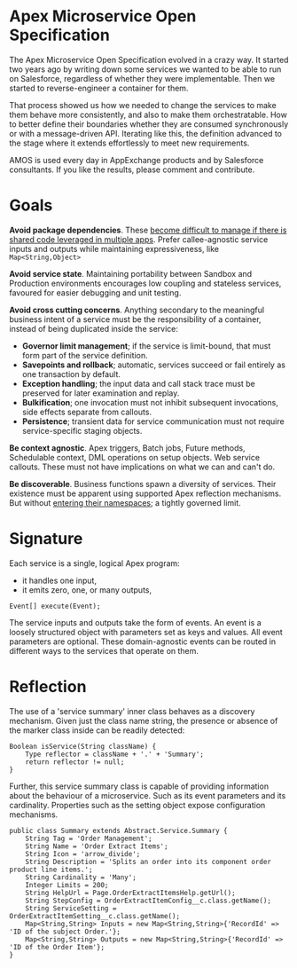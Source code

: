 # Apex Microservice Open Specification

The Apex Microservice Open Specification evolved in a crazy way. It started two years ago by writing down some services we wanted to be able to run on Salesforce, regardless of whether they were implementable. Then we started to reverse-engineer a container for them.

That process showed us how we needed to change the services to make them behave more consistently, and also to make them orchestratable. How to better define their boundaries whether they are consumed synchronously or with a message-driven API. Iterating like this, the definition advanced to the stage where it extends effortlessly to meet new requirements.

AMOS is used every day in AppExchange products and by Salesforce consultants. If you like the results, please comment and contribute.

# Goals

**Avoid package dependencies**. These [become difficult to manage if there is shared code leveraged in multiple apps](https://success.salesforce.com/ideaview?id=08730000000BqDaAAK). Prefer callee-agnostic service inputs and outputs while maintaining expressiveness, like `Map<String,Object>`

**Avoid service state**. Maintaining portability between Sandbox and Production environments encourages low coupling and stateless services, favoured for easier debugging and unit testing.

**Avoid cross cutting concerns**. Anything secondary to the meaningful business intent of a service must be the responsibility of a container, instead of being duplicated inside the service:
- **Governor limit management**; if the service is limit-bound, that must form part of the service definition.
- **Savepoints and rollback**; automatic, services succeed or fail entirely as one transaction by default.
- **Exception handling**; the input data and call stack trace must be preserved for later examination and replay.
- **Bulkification**; one invocation must not inhibit subsequent invocations, side effects separate from callouts.
- **Persistence**; transient data for service communication must not require service-specific staging objects.

**Be context agnostic**. Apex triggers, Batch jobs, Future methods, Schedulable context, DML operations on setup objects. Web service callouts. These must not have implications on what we can and can't do.

**Be discoverable**. Business functions spawn a diversity of services. Their existence must be apparent using supported Apex reflection mechanisms. But without [entering their namespaces](https://developer.salesforce.com/docs/atlas.en-us.salesforce_app_limits_cheatsheet.meta/salesforce_app_limits_cheatsheet/salesforce_app_limits_platform_apexgov.htm#d28247e121); a tightly governed limit.

# Signature

Each service is a single, logical Apex program:
- it handles one input,
- it emits zero, one, or many outputs,

```
Event[] execute(Event);
```

The service inputs and outputs take the form of events. An event is a loosely structured object with parameters set as keys and values. All event parameters are optional. These domain-agnostic events can be routed in different ways to the services that operate on them.

# Reflection

The use of a 'service summary' inner class behaves as a discovery mechanism. Given just the class name string, the presence or absence of the marker class inside can be readily detected:

```
Boolean isService(String className) {
    Type reflector = className + '.' + 'Summary';
    return reflector != null;
}
```

Further, this service summary class is capable of providing information about the behaviour of a microservice. Such as its event parameters and its cardinality. Properties such as the setting object expose configuration mechanisms.

```
public class Summary extends Abstract.Service.Summary {
    String Tag = 'Order Management';
    String Name = 'Order Extract Items';
    String Icon = 'arrow_divide';
    String Description = 'Splits an order into its component order product line items.';
    String Cardinality = 'Many';
    Integer Limits = 200;
    String HelpUrl = Page.OrderExtractItemsHelp.getUrl();
    String StepConfig = OrderExtractItemConfig__c.class.getName();
    String ServiceSetting = OrderExtractItemSetting__c.class.getName();
    Map<String,String> Inputs = new Map<String,String>{'RecordId' => 'ID of the subject Order.'};
    Map<String,String> Outputs = new Map<String,String>{'RecordId' => 'ID of the Order Item'};
}
```